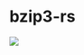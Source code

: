 # bzip3-rs

[![](https://img.shields.io/crates/v/libbzip3-sys)](https://crates.io/crates/libbzip3-sys)
